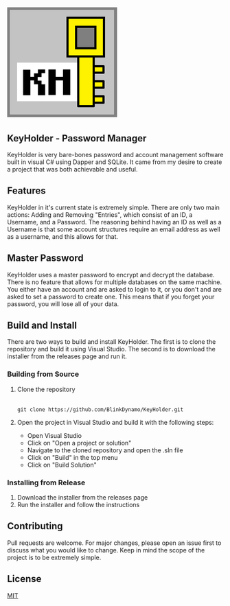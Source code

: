 
# ![alt text](img/KeyHolderIcon.png "KeyHolder Logo")
## KeyHolder - Password Manager

KeyHolder is very bare-bones password and account management software built in visual C# using 
Dapper and SQLite. It came from my desire to create a project that was both achievable and useful.

## Features
KeyHolder in it's current state is extremely simple. There are only two main actions: Adding and 
Removing "Entries", which consist of an ID, a Username, and a Password. The reasoning behind having 
an ID as well as a Username is that some account structures require an email address as well as a 
username, and this allows for that. 

## Master Password
KeyHolder uses a master password to encrypt and decrypt the database. There is no feature that allows
for multiple databases on the same machine. You either have an account and are asked to login to it,
or you don't and are asked to set a password to create one. This means that if you forget your password,
you will lose all of your data.


## Build and Install
There are two ways to build and install KeyHolder. The first is to clone the repository and build it using
Visual Studio. The second is to download the installer from the releases page and run it.

### Building from Source

1. Clone the repository
    ```Git Bash
    
    git clone https://github.com/BlinkDynamo/KeyHolder.git
    
    ```

2. Open the project in Visual Studio and build it with the following steps:
    - Open Visual Studio
    - Click on "Open a project or solution"
    - Navigate to the cloned repository and open the .sln file
    - Click on "Build" in the top menu
    - Click on "Build Solution"

### Installing from Release

1. Download the installer from the releases page
2. Run the installer and follow the instructions

## Contributing

Pull requests are welcome. For major changes, please open an issue first
to discuss what you would like to change. Keep in mind the scope of the project
is to be extremely simple. 


## License

[MIT](https://choosealicense.com/licenses/mit/)